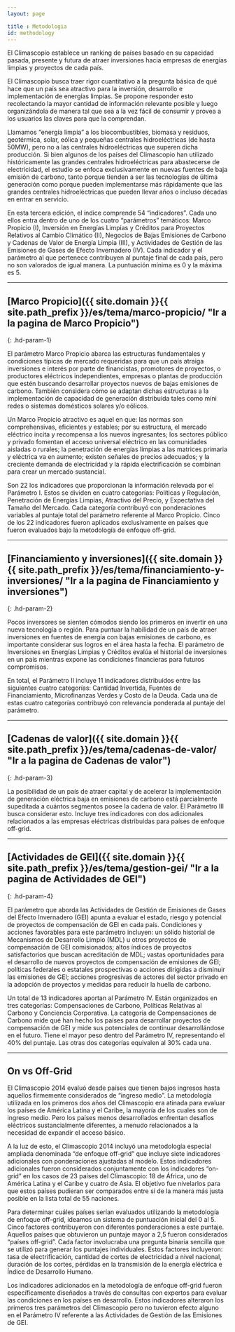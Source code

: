 ```yaml
---
layout: page

title : Metodologia
id: methodology
---
```

El Climascopio establece un ranking de países basado en su capacidad pasada, presente y futura de atraer inversiones hacia empresas de energías limpias y proyectos de cada país. 

El Climascopio busca traer rigor cuantitativo a la pregunta básica de qué hace que un país sea atractivo para la inversión, desarrollo e implementación de energías limpias. Se propone responder esto recolectando la mayor cantidad de información relevante posible y luego organizándola de manera tal que sea a la vez fácil de consumir y provea a los usuarios las claves para que la comprendan.

Llamamos “energía limpia” a los biocombustibles, biomasa y residuos, geotérmica, solar, eólica y pequeñas centrales hidroeléctricas (de hasta 50MW), pero no a las centrales hidroeléctricas que superen dicha producción. Si bien algunos de los países del Climascopio han utilizado históricamente las grandes centrales hidroeléctricas para abastecerse de electricidad, el estudio se enfoca exclusivamente en nuevas fuentes de baja emisión de carbono, tanto porque tienden a ser las tecnologías de última generación como porque pueden implementarse más rápidamente que las grandes centrales hidroeléctricas que pueden llevar años o incluso décadas en entrar en servicio.

En esta tercera edición, el índice comprende 54 “indicadores”. Cada uno ellos entra dentro de uno de los cuatro “parámetros” temáticos: Marco Propicio (I), Inversión en Energías Limpias y Créditos para Proyectos Relativos al Cambio Climático (II), Negocios de Bajas Emisiones de Carbono y Cadenas de Valor de Energía Limpia (III), y Actividades de Gestión de las Emisiones de Gases de Efecto Invernadero (IV). Cada indicador y el parámetro al que pertenece contribuyen al puntaje final de cada país, pero no son valorados de igual manera. La puntuación mínima es 0 y la máxima es 5.

***

## [Marco Propicio]({{ site.domain }}{{ site.path_prefix }}/es/tema/marco-propicio/ "Ir a la pagina de Marco Propicio")
{: .hd-param-1}

El parámetro Marco Propicio abarca las estructuras fundamentales y condiciones típicas de mercado requeridas para que un país atraiga inversiones e interés por parte de financistas, promotores  de proyectos, o productores eléctricos independientes, empresas o plantas de producción que estén buscando desarrollar proyectos nuevos de bajas emisiones de carbono. También considera cómo se adaptan dichas estructuras a la implementación de capacidad de generación distribuida tales como mini redes o sistemas domésticos solares y/o eólicos.

Un Marco Propicio atractivo es aquel en que: las normas son comprehensivas, eficientes y estables; por su estructura, el mercado eléctrico incita y recompensa a los nuevos ingresantes; los sectores público y privado fomentan el acceso universal eléctrico en las comunidades aisladas o rurales; la penetración de energías limpias a las matrices primaria y eléctrica va en aumento; existen señales de precios adecuados; y la creciente demanda de electricidad y la rápida electrificación se combinan para crear un mercado sustancial.

Son 22 los indicadores que proporcionan la información relevada por el Parámetro I. Estos se dividen en cuatro categorías: Políticas y Regulación, Penetración de Energías Limpias, Atractivo del Precio, y Expectativa del Tamaño del Mercado. Cada categoría contribuyó con ponderaciones variables al puntaje total del parámetro referente al Marco Propicio. Cinco de los 22 indicadores fueron aplicados exclusivamente en países que fueron evaluados bajo la metodología de enfoque off-grid.

***

## [Financiamiento y inversiones]({{ site.domain }}{{ site.path_prefix }}/es/tema/financiamiento-y-inversiones/ "Ir a la pagina de Financiamiento y inversiones")
{: .hd-param-2}

Pocos inversores se sienten cómodos siendo los primeros en invertir en una nueva tecnología o región. Para puntuar la habilidad de un país de atraer inversiones en fuentes de energía con bajas emisiones de carbono, es importante considerar sus logros en el área hasta la fecha. El parámetro de Inversiones en Energías Limpias y Créditos evalúa el historial de inversiones en un país mientras expone las condiciones financieras para futuros compromisos.

En total, el Parámetro II incluye 11 indicadores distribuidos entre las siguientes cuatro categorías: Cantidad Invertida, Fuentes de Financiamiento, Microfinanzas Verdes y Costo de la Deuda. Cada una de estas cuatro categorías contribuyó con relevancia ponderada al puntaje del parámetro.

***

## [Cadenas de valor]({{ site.domain }}{{ site.path_prefix }}/es/tema/cadenas-de-valor/ "Ir a la pagina de Cadenas de valor")
{: .hd-param-3} 

La posibilidad de un país de atraer capital y de acelerar la implementación de generación eléctrica baja en emisiones de carbono está parcialmente supeditada a cuántos segmentos posee la cadena de valor. El Parámetro III busca considerar esto. Incluye tres indicadores con dos adicionales relacionados a las empresas eléctricas distribuidas para países de enfoque off-grid.

***

## [Actividades de GEI]({{ site.domain }}{{ site.path_prefix }}/es/tema/gestion-gei/ "Ir a la pagina de Actividades de GEI")
{: .hd-param-4}

El parámetro que aborda las Actividades de Gestión de Emisiones de Gases del Efecto Invernadero (GEI) apunta a evaluar el estado, riesgo y potencial de proyectos de compensación de GEI en cada país. Condiciones y acciones favorables para este parámetro incluyen: un sólido historial de Mecanismos de Desarrollo Limpio (MDL) u otros proyectos de compensación de GEI comisionados; altos índices de proyectos satisfactorios que buscan acreditación de MDL; vastas oportunidades para el desarrollo de nuevos proyectos de compensación de emisiones de GEI; políticas federales o estatales prospectivas o acciones dirigidas a disminuir las emisiones de GEI; acciones progresivas de actores del sector privado en la adopción de proyectos y medidas para reducir la huella de carbono.

Un total de 13 indicadores aportan al Parámetro IV. Están organizados en tres categorías: Compensaciones de Carbono, Políticas Relativas al Carbono y Conciencia Corporativa. La categoría de Compensaciones de Carbono mide qué han hecho los países para desarrollar proyectos de compensación de GEI y mide sus potenciales de continuar desarrollándose en el futuro. Tiene el mayor peso dentro del Parámetro IV, representando el 40% del puntaje. Las otras dos categorías equivalen al 30% cada una.

***

## On vs Off-Grid
El Climascopio 2014 evaluó desde países que tienen bajos ingresos hasta aquellos firmemente considerados de “ingreso medio”. La metodología utilizada en los primeros dos años del Climascopio era atinada para evaluar los países de América Latina y el Caribe, la mayoría de los cuales son de ingreso medio. Pero los países menos desarrollados enfrentan desafíos eléctricos sustancialmente diferentes, a menudo relacionados a la necesidad de expandir el acceso básico. 

A la luz de esto, el Climascopio 2014 incluyó una metodología especial ampliada denominada “de enfoque off-grid” que incluye siete indicadores adicionales con ponderaciones ajustadas al modelo. Estos indicadores adicionales fueron considerados conjuntamente con los indicadores “on-grid” en los casos de 23 países del Climascopio: 18 de África, uno de América Latina y el Caribe y cuatro de Asia. El objetivo fue nivelarlos para que estos países pudieran ser comparados entre sí de la manera más justa posible en la lista total de 55 naciones. 

Para determinar cuáles países serían evaluados utilizando la metodología de enfoque off-grid, ideamos un sistema de puntuación inicial del 0 al 5. Cinco factores contribuyeron con diferentes ponderaciones a este puntaje. Aquellos países que obtuvieron un puntaje mayor a 2,5 fueron considerados “países off-grid”. Cada factor involucraba una pregunta binaria sencilla que se utilizó para generar los puntajes individuales. Estos factores incluyeron: tasa de electrificación, cantidad de cortes de electricidad a nivel nacional, duración de los cortes, pérdidas en la transmisión de la energía eléctrica  e Índice de Desarrollo Humano.

Los indicadores adicionados en la metodología de enfoque off-grid fueron específicamente diseñados a través de consultas con expertos para evaluar las condiciones en los países en desarrollo. Estos indicadores alteraron los primeros tres parámetros del Climascopio pero no tuvieron efecto alguno en el Parámetro IV referente a  las Actividades de Gestión de las Emisiones de GEI.